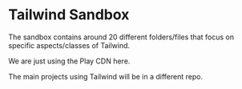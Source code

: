 # Tailwind Sandbox

 The sandbox contains around 20 different folders/files that focus on specific aspects/classes of Tailwind.

 We are just using the Play CDN here.

 The main projects using Tailwind will be in a different repo.
